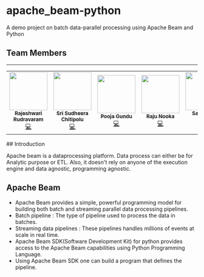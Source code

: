 # apache_beam-python
A demo project on batch data-parallel processing using Apache Beam and Python

## Team Members
-----------------------------------------------------
<table>
  <tr>
    <td align="center"><a href="https://github.com/Rajeshwari-Rudra"><img src="https://avatars.githubusercontent.com/u/60014358?s=400&u=19b829f44dbee95ca692106697ff733c5f71ccee&v=4" width="100px;" alt=""/><br /><sub><b>Rajeshwari Rudravaram</b></sub></a><br /><a href="https://github.com/Rajeshwari-Rudra" title="Code">💻</a></td>
     <td align="center"><a href="https://github.com/sudheera96"><img src="https://avatars.githubusercontent.com/u/22390581?s=460&u=e2a3ccb663ae34048a4c2233bb9a530d2de29a9c&v=4" width="100px;" alt=""/><br /><sub><b>Sri Sudheera Chitipolu</b></sub></a><br /><a href="https://github.com/sudheera96" title="Code">💻</a></td>
    <td align="center"><a href="https://github.com/GUNDUPOOJA"><img src="https://avatars.githubusercontent.com/u/60015515?s=400&u=a691ffb3d3f0d5b6668835340aa29ca8599d7667&v=4" width="100px;" alt=""/><br /><sub><b>Pooja Gundu</b></sub></a><br /><a href="https://github.com/GUNDUPOOJA" title="Code">💻</a></td>
    <td align="center"><a href="https://github.com/nrajubn"><img src="https://avatars.githubusercontent.com/u/60019513?s=400&u=6601ccba9a28d0a3095067e657e7305603bd6dda&v=4" width="100px;" alt=""/><br /><sub><b>Raju Nooka</b></sub></a><br /><a href="https://github.com/nrajubn" title="Code">💻</a></td>
    <td align="center"><a href="https://github.com/SaiGorla"><img src="https://avatars.githubusercontent.com/u/41150392?s=460&u=a16092ba3d43983167f66442ef1f07425bfecfc3&v=4" width="100px; alt=""/><br /><sub><b>Sai Rohith Gorla</b></sub></a><br /><a href="https://github.com/SaiGorla" title="Code">💻</a></td>
    
  </tr>
</table>
## Introduction

Apache beam is a dataprocessing platform. Data process can either be for Analytic purpose or ETL. Also, it doesn't rely on anyone of the execution engine and data agnostic, programming agnostic.

## Apache Beam 
- Apache Beam provides a simple, powerful programming model for building both batch and streaming parallel data processing pipelines.
- Batch pipeline : The type of pipeline used to process the data in batches.
- Streaming data pipelines : These pipelines handles millions of events at scale in real time.
- Apache Beam SDK(Software Development Kit) for python provides access to the Apache Beam capabilities using Python Programming Language.
- Using Apache Beam SDK one can build a program that defines the pipeline.
